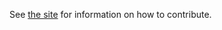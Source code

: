 See [the site](http://jonathonw.github.io/bna-tech-companies/contributing/) for information on how to contribute.
